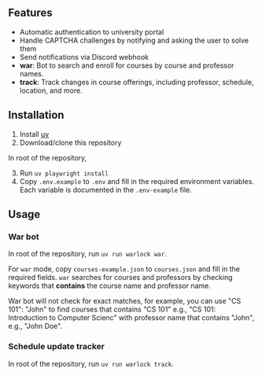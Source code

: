 ## Features

- Automatic authentication to university portal
- Handle CAPTCHA challenges by notifying and asking the user to solve them
- Send notifications via Discord webhook
- **war**: Bot to search and enroll for courses by course and professor names.
- **track**: Track changes in course offerings, including professor, schedule, location, and more.

## Installation

1. Install [uv](https://docs.astral.sh/uv/getting-started/installation/)
2. Download/clone this repository

In root of the repository,

3. Run `uv playwright install`
4. Copy `.env.example` to `.env` and fill in the required environment variables. Each variable is documented in the `.env-example` file.

## Usage

### War bot

In root of the repository, run `uv run warlock war`.

For `war` mode, copy `courses-example.json` to `courses.json` and fill in the required fields. `war` searches for courses and professors by checking keywords that **contains** the course name and professor name. 

War bot will not check for exact matches, for example, you can use "CS 101": "John" to find courses that contains "CS 101" e.g., "CS 101: Introduction to Computer Scienc" with professor name that contains "John", e.g., "John Doe".

### Schedule update tracker

In root of the repository, run `uv run warlock track`.
